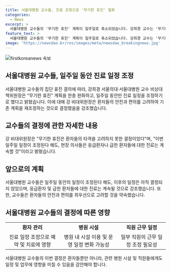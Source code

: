 ```yaml
---
title: 서울대병원 교수들, 진료 조정으로 '무기한 휴진' 철회
categories:
  - News
excerpt: >
  서울대병원 교수들의 '무기한 휴진' 계획이 일주일로 축소되었습니다. 강희경 교수는 '무기한'이란 표현으로 환자들이 얼마나 타격을 받을지 고려하지 못했다며 이를 반성했습니다. 다음주까지는 진료 일정을 변경할 계획이 없으며, 의사가 있는 한 응급환자나 환자가 오면 진료를 볼 것이라 강조했습니다.
feature_text: >
  서울대병원 교수들의 '무기한 휴진' 계획이 일주일로 축소되었습니다. 강희경 교수는 '무기한'이란 표현으로 환자들이 얼마나 타격을 받을지 고려하지 못했다며 이를 반성했습니다. 다음주까지는 진료 일정을 변경할 계획이 없으며, 의사가 있는 한 응급환자나 환자가 오면 진료를 볼 것이라 강조했습니다.
image: 'https://newsdao.kr/res/images/meta/newsdao_breakingnews.jpg'
---
```


<p><img src="https://newsdao.kr/res/images/meta/newsdao_breakingnews.jpg" alt="firstkoreanews 속보" /></p>

<h2 data-ke-size="size26">서울대병원 교수들, 일주일 동안 진료 일정 조정</h2>

<p data-ke-size="size16">서울대병원 교수들의 집단 휴진 결의에 따라, 강희경 서울의대·서울대병원 교수 비상대책위원장은 "무기한 휴진" 계획을 한층 완화하고, 일주일 동안만 진료 일정을 조정하기로 했다고 밝혔습니다. 이에 대해 강 비대위원장은 환자들의 안전과 편의를 고려하여 기존 계획을 재조정하는 것으로 결정했음을 강조했습니다.</p>

<h2 data-ke-size="size26">교수들의 결정에 관한 자세한 내용</h2>

<p data-ke-size="size16">강 비대위원장은 "무기한 휴진은 환자들의 타격을 고려하지 못한 결정이었다"며, "이번 일주일 일정이 조정된다 해도, 현장 의사들은 응급환자나 급한 환자들에 대한 진료는 계속할 것"이라고 밝혔습니다.</p>

<h2 data-ke-size="size26">앞으로의 계획</h2>

<p data-ke-size="size16">서울대병원 교수들은 일주일 동안의 일정이 조정된다 해도, 이후의 일정은 아직 결정되지 않았으며, 응급환자 및 급한 환자들에 대한 진료는 계속될 것으로 강조했습니다. 또한, 교수들은 환자들의 안전과 편의를 최우선으로 고려할 것을 약속했습니다.</p>

<h2 data-ke-size="size26">서울대병원 교수들의 결정에 따른 영향</h2>

<table>
    <tbody>
        <tr>
            <td style="text-align: center; height: 17px;"><b>환자 관리</b></td>
            <td style="text-align: center; height: 17px;"><b>병원 시설</b></td>
            <td style="text-align: center; height: 17px;"><b>직원 근무 일정</b></td>
        </tr>
        <tr>
            <td style="text-align: center; height: 17px;">진료 일정 조정으로 예약 및 치료에 영향</td>
            <td style="text-align: center; height: 17px;">병원 내 시설 이용 및 운영 일정 변화 가능성</td>
            <td style="text-align: center; height: 17px;">일부 직원의 근무 일정 조정 필요성</td>
        </tr>
    </tbody>
</table>

<p data-ke-size="size16">서울대병원 교수들의 이번 결정은 환자들뿐만 아니라, 관련 병원 시설 및 직원들에게도 일정 및 업무에 영향을 미칠 수 있음을 감안해야 합니다.</p>

